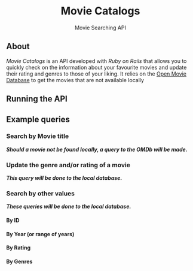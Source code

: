 <h1 align="center">Movie Catalogs</h1>
<p align="center">Movie Searching API</p>

## About

*Movie Catalogs* is an API developed with *Ruby on Rails* that allows you to quickly check on the information about your favourite movies and update their rating and genres to those of your liking. It relies on the [Open Movie Database](http://www.omdbapi.com/) to get the movies that are not available locally

## Running the API

## Example queries

### Search by Movie title
***Should a movie not be found locally, a query to the OMDb will be made.***

### Update the genre and/or rating of a movie
***This query will be done to the local database.***

### Search by other values
***These queries will be done to the local database.***

#### By ID

#### By Year (or range of years)


#### By Rating

#### By Genres

